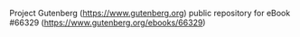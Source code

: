 Project Gutenberg (https://www.gutenberg.org) public repository for
eBook #66329 (https://www.gutenberg.org/ebooks/66329)
